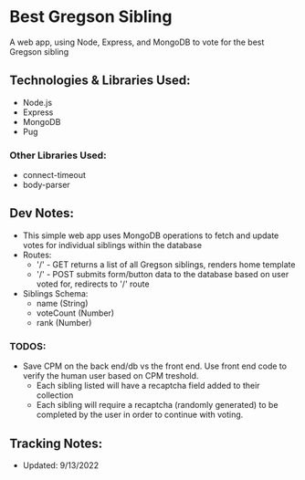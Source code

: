 # Best Gregson Sibling

A web app, using Node, Express, and MongoDB to vote for the best Gregson sibling

## Technologies & Libraries Used:
- Node.js
- Express
- MongoDB
- Pug

### Other Libraries Used:
- connect-timeout
- body-parser

## Dev Notes:

- This simple web app uses MongoDB operations to fetch and update votes for individual siblings within the database
- Routes:
  - '/' - GET returns a list of all Gregson siblings, renders home template
  - '/' - POST submits form/button data to the database based on user voted for, redirects to '/' route
- Siblings Schema:
  - name (String)
  - voteCount (Number)
  - rank (Number)

### TODOS:

- Save CPM on the back end/db vs the front end. Use front end code to verify the
  human user based on CPM treshold.
  - Each sibling listed will have a recaptcha field added to their collection
  - Each sibling will require a recaptcha (randomly generated) to be completed by the user in
    order to continue with voting.

## Tracking Notes:

- Updated: 9/13/2022
